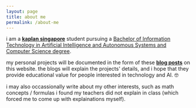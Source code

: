 ```yaml
---
layout: page
title: about me
permalink: /about-me
---
```


i am a  **[kaplan singapore][kaplan]** student pursuing a [Bachelor of Information Technology in Artificial Intelligence and Autonomous Systems and Computer Science degree][degree].

my personal projects will be documented in the form of these **[blog posts][home]** on this website. the blogs will explain the projects' details, and i hope that they provide educational value for people interested in technology and AI. 🤓

i may also occassionally write about my other interests, such as math concepts / formulas i found my teachers did not explain in class (which forced me to come up with explainations myself).

[home]: /
[kaplan]: https://www.kaplan.com.sg
[degree]: https://www.kaplan.com.sg/bachelors-degree/bachelor-of-information-technology-in-artificial-intelligence-and-autonomous-systems-and-computer-science-double-major
